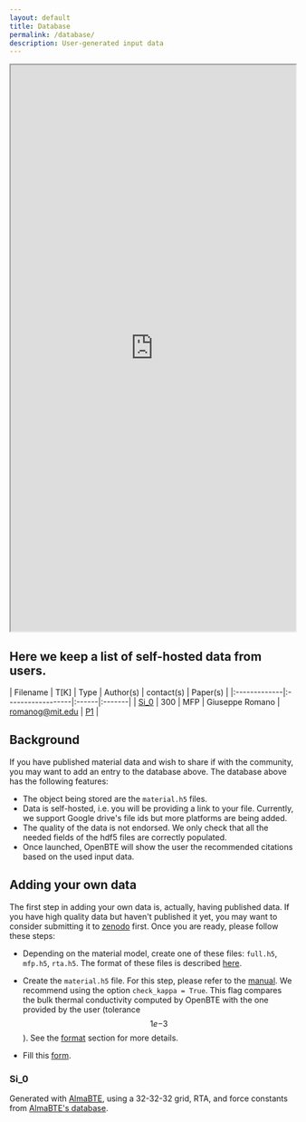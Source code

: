```yaml
---
layout: default
title: Database
permalink: /database/
description: User-generated input data
---
```




<script type="text/x-mathjax-config">
  MathJax.Hub.Config({
    extensions: [
      "MathMenu.js",
      "MathZoom.js",
      "AssistiveMML.js",
      "a11y/accessibility-menu.js"
    ],
    jax: ["input/TeX", "output/CommonHTML"],
    TeX: {
      extensions: [
        "AMSmath.js",
        "AMSsymbols.js",
        "noErrors.js",
        "noUndefined.js",
      ]
    }
  });
</script>

<script type="text/javascript" async
  src="https://cdn.mathjax.org/mathjax/latest/MathJax.js?config=TeX-MML-AM_CHTML">
</script>

<iframe width=100% height=1000px src="https://docs.google.com/spreadsheets/d/e/2PACX-1vRQfQHl14tjoHUN7aC-dE-YUKPbgytZqZUtJ39WILnOM2l7qi5USVVlgB8YJvTLMQg0pAgTy9R8Q-22/pubhtml?gid=986250260&amp;single=true&amp;widget=true&amp;headers=false"></iframe>


## Here we keep a list of self-hosted data from users. 

| Filename     | T[K]     | Type |  Author(s)          | contact(s) |  Paper(s) | 
|:-------------|:------------------|:------|:-------|
| [Si_0](#si0)     | 300      | MFP  | Giuseppe Romano  | romanog@mit.edu |  [P1](https://www.sciencedirect.com/science/article/pii/S0010465517302059) |


## Background

If you have published material data and wish to share if with the community, you may want to add an entry to the database above. The database above has the following features:

 - The object being stored are the `material.h5` files.
 - Data is self-hosted, i.e. you will be providing a link to your file. Currently, we support Google drive's file ids but more platforms are being added.
 - The quality of the data is not endorsed. We only check that all the needed fields of the hdf5 files are correctly populated. 
 - Once launched, OpenBTE will show the user the recommended citations based on the used input data.

## Adding your own data

The first step in adding your own data is, actually, having published data. If you have high quality data but haven't published it yet, you may want to consider submitting it to [zenodo](https://zenodo.org/) first. Once you are ready, please follow these steps:

 - Depending on the material model, create one of these files: `full.h5`, `mfp.h5`, `rta.h5`. The format of these files is described [here](../format).
 
 - Create the `material.h5` file. For this step, please refer to the [manual](../manual). We recommend using the option  `check_kappa = True`. This flag compares the bulk thermal conductivity computed by OpenBTE with the one provided by the user (tolerance $$1e{-3}$$). See the [format](#format) section for more details.

 - Fill this [form](https://forms.gle/Kjhky3wjrrghXBb48). 

### <a name="si0"></a> Si_0 

Generated with [AlmaBTE](http://www.almabte.eu/), using a 32-32-32 grid, RTA, and force constants from [AlmaBTE's database](http://www.almabte.eu/index.php/database/).

